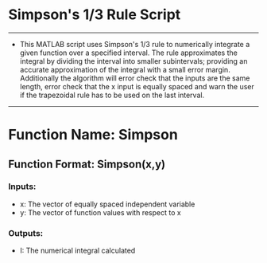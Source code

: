 # Simpson's 1/3 Rule Script
---
* This MATLAB script uses Simpson's 1/3 rule to numerically integrate a given function over a specified interval. The rule approximates the integral by dividing the interval into smaller subintervals; providing an accurate approximation of the integral with a small error margin. Additionally the algorithm will error check that the inputs are the same length,
error check that the x input is equally spaced and warn the user if the trapezoidal rule has to be used on the last interval.
---
# Function Name: Simpson
## Function Format: Simpson(x,y)
### Inputs:
 - x: The vector of equally spaced independent variable
 - y: The vector of function values with respect to x
### Outputs:
 - I: The numerical integral calculated

